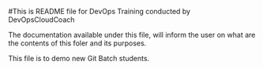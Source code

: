 #This is README file for DevOps Training conducted by DevOpsCloudCoach

The documentation available under this file, will inform the user on what are the contents of this foler and its purposes.

This file is to demo new Git Batch students.
